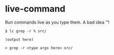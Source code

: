 # live-command

Run commands live as you type them. A bad idea :tm:!

```
$ lc grep -r % src/

(output here)

> grep -r <type args here> src/
```
